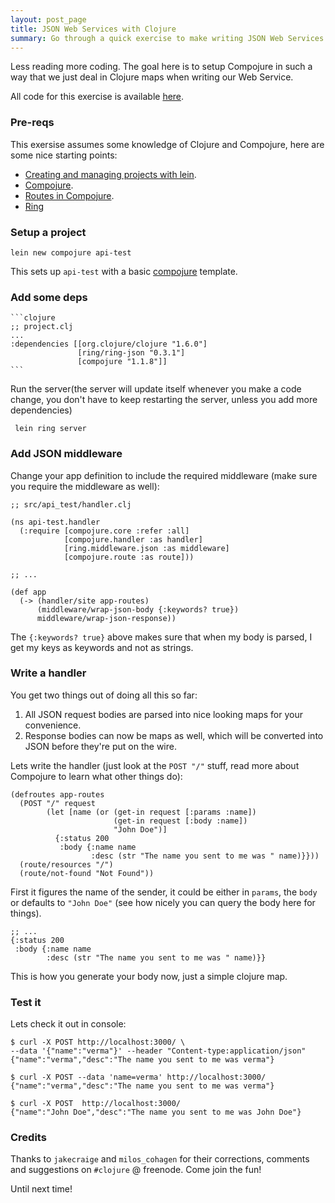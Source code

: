 ```yaml
---
layout: post_page
title: JSON Web Services with Clojure
summary: Go through a quick exercise to make writing JSON Web Services a breeze, a fun filled breeze.
---
```


Less reading more coding.  The goal here is to setup Compojure in such a way that we just deal in Clojure maps when writing our Web Service.

All code for this exercise is available [here](https://github.com/verma/json-webservice-test).

### Pre-reqs
This exersise assumes some knowledge of Clojure and Compojure, here are some nice starting points:

- [Creating and managing projects with lein](https://github.com/technomancy/leiningen/blob/stable/doc/TUTORIAL.md).
- [Compojure](https://github.com/weavejester/compojure).
- [Routes in Compojure](https://github.com/weavejester/compojure/wiki/Routes-In-Detail).
- [Ring](https://github.com/ring-clojure/ring)

### Setup a project

    lein new compojure api-test
    
This sets up `api-test` with a basic [compojure](https://github.com/weavejester/compojure) template.

### Add some deps
   
	```clojure
	;; project.clj
	...
	:dependencies [[org.clojure/clojure "1.6.0"]
                   [ring/ring-json "0.3.1"]
                   [compojure "1.1.8"]]                 
	```
                 
 Run the server(the server will update itself whenever you make a code change, you don't have to keep restarting the server, unless you add more dependencies)
 
     lein ring server

### Add JSON middleware

Change your app definition to include the required middleware (make sure you require the middleware as well):

    ;; src/api_test/handler.clj
    
    (ns api-test.handler
      (:require [compojure.core :refer :all]
                [compojure.handler :as handler]
                [ring.middleware.json :as middleware]
                [compojure.route :as route]))

    ;; ...

    (def app
      (-> (handler/site app-routes)
          (middleware/wrap-json-body {:keywords? true})
          middleware/wrap-json-response))
 
 The `{:keywords? true}` above makes sure that when my body is parsed, I get my keys as keywords and not as strings.

### Write a handler

You get two things out of doing all this so far:
  
  1. All JSON request bodies are parsed into nice looking maps for your convenience.
  2. Response bodies can now be maps as well, which will be converted into JSON before they're put on the wire.

Lets write the handler (just look at the `POST "/"` stuff, read more about Compojure to learn what other things do):

    (defroutes app-routes
      (POST "/" request
            (let [name (or (get-in request [:params :name])
                           (get-in request [:body :name])
                           "John Doe")]
              {:status 200
               :body {:name name
                      :desc (str "The name you sent to me was " name)}}))
      (route/resources "/")
      (route/not-found "Not Found"))

First it figures the name of the sender, it could be either in `params`, the `body` or defaults to `"John Doe"` (see how nicely you can query the body here for things).

    ;; ...
    {:status 200
     :body {:name name
            :desc (str "The name you sent to me was " name)}}

This is how you generate your body now, just a simple clojure map.

### Test it

Lets check it out in console:

    $ curl -X POST http://localhost:3000/ \
    --data '{"name":"verma"}' --header "Content-type:application/json"
    {"name":"verma","desc":"The name you sent to me was verma"}
    
    $ curl -X POST --data 'name=verma' http://localhost:3000/
    {"name":"verma","desc":"The name you sent to me was verma"}
    
    $ curl -X POST  http://localhost:3000/
    {"name":"John Doe","desc":"The name you sent to me was John Doe"}
    
### Credits

Thanks to `jakecraige` and `milos_cohagen` for their corrections, comments and suggestions on `#clojure` @ freenode.  Come join the fun!

Until next time!
